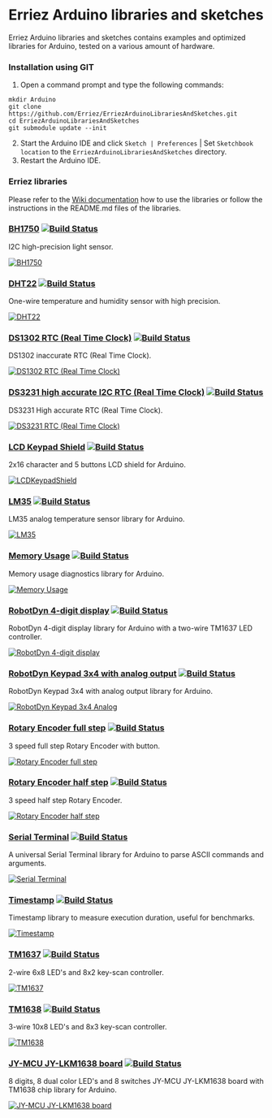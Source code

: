 # Erriez Arduino libraries and sketches

Erriez Arduino libraries and sketches contains examples and optimized libraries for Arduino, tested on a various amount of hardware.


### Installation using GIT

1. Open a command prompt and type the following commands:

```
mkdir Arduino
git clone https://github.com/Erriez/ErriezArduinoLibrariesAndSketches.git
cd ErriezArduinoLibrariesAndSketches
git submodule update --init
```

2. Start the Arduino IDE and click ```Sketch | Preferences``` | Set ```Sketchbook location``` to the ```ErriezArduinoLibrariesAndSketches``` directory.
3. Restart the Arduino IDE.


### Erriez libraries

Please refer to the [Wiki documentation](https://github.com/Erriez/ErriezArduinoLibrariesAndSketches/wiki) how to use the libraries or follow the instructions in the README.md files of the libraries.

### [BH1750](https://github.com/Erriez/ErriezBH1750)  [![Build Status](https://travis-ci.org/Erriez/ErriezBH1750.svg?branch=master)](https://travis-ci.org/Erriez/ErriezBH1750)

I2C high-precision light sensor.

[![BH1750](https://raw.githubusercontent.com/Erriez/ErriezBH1750/master/extras/BH1750.png)](https://github.com/Erriez/ErriezBH1750)


### [DHT22](https://github.com/Erriez/ErriezDHT22)  [![Build Status](https://travis-ci.org/Erriez/ErriezDHT22.svg?branch=master)](https://travis-ci.org/Erriez/ErriezDHT22)

One-wire temperature and humidity sensor with high precision.

[![DHT22](https://raw.githubusercontent.com/Erriez/ErriezDHT22/master/extras/AM2302_DHT22_sensor.png)](https://github.com/Erriez/ErriezDHT22)


### [DS1302 RTC (Real Time Clock)](https://github.com/Erriez/ErriezDS1302)  [![Build Status](https://travis-ci.org/Erriez/ErriezDS1302.svg?branch=master)](https://travis-ci.org/Erriez/ErriezDS1302)

DS1302 inaccurate RTC (Real Time Clock).

[![DS1302 RTC (Real Time Clock)](https://raw.githubusercontent.com/Erriez/ErriezDS1302/master/extras/DS1302.png)](https://github.com/Erriez/ErriezDS1302)


### [DS3231 high accurate I2C RTC (Real Time Clock)](https://github.com/Erriez/ErriezDS3231)  [![Build Status](https://travis-ci.org/Erriez/ErriezDS3231.svg?branch=master)](https://travis-ci.org/Erriez/ErriezDS3231)

DS3231 High accurate RTC (Real Time Clock).

[![DS3231 RTC (Real Time Clock)](https://raw.githubusercontent.com/Erriez/ErriezDS3231/master/extras/DS3231.png)](https://github.com/Erriez/ErriezDS3231)


### [LCD Keypad Shield](https://github.com/Erriez/ErriezLCDKeypadShield)  [![Build Status](https://travis-ci.org/Erriez/ErriezLCDKeypadShield.svg?branch=master)](https://travis-ci.org/Erriez/ErriezLCDKeypadShield)

2x16 character and 5 buttons LCD shield for Arduino.

[![LCDKeypadShield](https://raw.githubusercontent.com/Erriez/ErriezLCDKeypadShield/master/extras/LCDKeypadShield_board.png)](https://github.com/Erriez/ErriezLCDKeypadShield)


### [LM35](https://github.com/Erriez/ErriezLM35)  [![Build Status](https://travis-ci.org/Erriez/ErriezLM35.svg?branch=master)](https://travis-ci.org/Erriez/ErriezLM35)

LM35 analog temperature sensor library for Arduino.

[![LM35](https://raw.githubusercontent.com/Erriez/ErriezLM35/master/extras/LM35_pins.png)](https://github.com/Erriez/ErriezLM35)


### [Memory Usage](https://github.com/Erriez/ErriezMemoryUsage)  [![Build Status](https://travis-ci.org/Erriez/ErriezMemoryUsage.svg?branch=master)](https://travis-ci.org/Erriez/ErriezMemoryUsage)

Memory usage diagnostics library for Arduino.

[![Memory Usage](https://raw.githubusercontent.com/Erriez/ErriezMemoryUsage/master/extras/ErriezMemoryUsage.png)](https://github.com/Erriez/ErriezMemoryUsage)


### [RobotDyn 4-digit display](https://github.com/Erriez/ErriezRobotDyn4DigitDisplay)  [![Build Status](https://travis-ci.org/Erriez/ErriezRobotDyn4DigitDisplay.svg?branch=master)](https://travis-ci.org/Erriez/ErriezRobotDyn4DigitDisplay)

RobotDyn 4-digit display library for Arduino with a two-wire TM1637 LED controller.

[![RobotDyn 4-digit display](https://raw.githubusercontent.com/Erriez/ErriezRobotDyn4DigitDisplay/master/extras/ErriezRobotDyn4DigitDisplay.png)](https://github.com/Erriez/ErriezRobotDyn4DigitDisplay)


### [RobotDyn Keypad 3x4 with analog output](https://github.com/Erriez/ErriezRobotDynKeypad3x4Analog)  [![Build Status](https://travis-ci.org/Erriez/ErriezRobotDynKeypad3x4Analog.svg?branch=master)](https://travis-ci.org/ErriezRobotDynKeypad3x4Analog)

RobotDyn Keypad 3x4 with analog output library for Arduino.

[![RobotDyn Keypad 3x4 Analog](https://raw.githubusercontent.com/Erriez/ErriezRobotDynKeypad3x4Analog/master/extras/RobotDynKeypad3x4Analog.png)](https://github.com/Erriez/ErriezRobotDynKeypad3x4Analog)


### [Rotary Encoder full step](https://github.com/Erriez/ErriezRotaryEncoderFullStep)  [![Build Status](https://travis-ci.org/Erriez/ErriezRotaryEncoderFullStep.svg?branch=master)](https://travis-ci.org/Erriez/ErriezRotaryEncoderFullStep)

3 speed full step Rotary Encoder with button.

[![Rotary Encoder full step](https://raw.githubusercontent.com/Erriez/ErriezRotaryEncoderFullStep/master/extras/RotaryEncoder.png)](https://github.com/Erriez/ErriezRotaryEncoderFullStep)


### [Rotary Encoder half step](https://github.com/Erriez/ErriezRotaryEncoderHalfStep)  [![Build Status](https://travis-ci.org/Erriez/ErriezRotaryEncoderHalfStep.svg?branch=master)](https://travis-ci.org/Erriez/ErriezRotaryEncoderHalfStep)

3 speed half step Rotary Encoder.

[![Rotary Encoder half step](https://raw.githubusercontent.com/Erriez/ErriezRotaryEncoderHalfStep/master/extras/RotaryEncoder.png)](https://github.com/Erriez/ErriezRotaryEncoderHalfStep)


### [Serial Terminal](https://github.com/Erriez/ErriezSerialTerminal)  [![Build Status](https://travis-ci.org/Erriez/ErriezSerialTerminal.svg?branch=master)](https://travis-ci.org/Erriez/ErriezSerialTerminal)

A universal Serial Terminal library for Arduino to parse ASCII commands and arguments.

[![Serial Terminal](https://raw.githubusercontent.com/Erriez/ErriezSerialTerminal/master/extras/ScreenshotSerialTerminal.png)](https://github.com/Erriez/ErriezSerialTerminal)


### [Timestamp](https://github.com/Erriez/ErriezTimestamp)  [![Build Status](https://travis-ci.org/Erriez/ErriezTimestamp.svg?branch=master)](https://travis-ci.org/Erriez/ErriezTimestamp)

Timestamp library to measure execution duration, useful for benchmarks.

[![Timestamp](https://raw.githubusercontent.com/Erriez/ErriezTimestamp/master/extras/timestamp.png)](https://github.com/Erriez/ErriezTimestamp)


### [TM1637](https://github.com/Erriez/ErriezTM1637)  [![Build Status](https://travis-ci.org/Erriez/ErriezTM1637.svg?branch=master)](https://travis-ci.org/Erriez/ErriezTM1637)

2-wire 6x8 LED's and 8x2 key-scan controller.

[![TM1637](https://raw.githubusercontent.com/Erriez/ErriezTM1637/master/extras/TM1637_pins.jpg)](https://github.com/Erriez/ErriezTM1637)


### [TM1638](https://github.com/Erriez/ErriezTM1638)  [![Build Status](https://travis-ci.org/Erriez/ErriezTM1638.svg?branch=master)](https://travis-ci.org/Erriez/ErriezTM1638)

3-wire 10x8 LED's and 8x3 key-scan controller.

[![TM1638](https://raw.githubusercontent.com/Erriez/ErriezTM1638/master/extras/TM1638_pins.jpg)](https://github.com/Erriez/ErriezTM1638)


### [JY-MCU JY-LKM1638 board](https://github.com/Erriez/ErriezLKM1638)  [![Build Status](https://travis-ci.org/Erriez/ErriezLKM1638.svg?branch=master)](https://travis-ci.org/Erriez/ErriezLKM1638)

8 digits, 8 dual color LED's and 8 switches JY-MCU JY-LKM1638 board with TM1638 chip library for Arduino.

[![JY-MCU JY-LKM1638 board](https://raw.githubusercontent.com/Erriez/ErriezLKM1638/master/extras/LKM1638_board.jpg)](https://github.com/Erriez/ErriezLKM1638)

